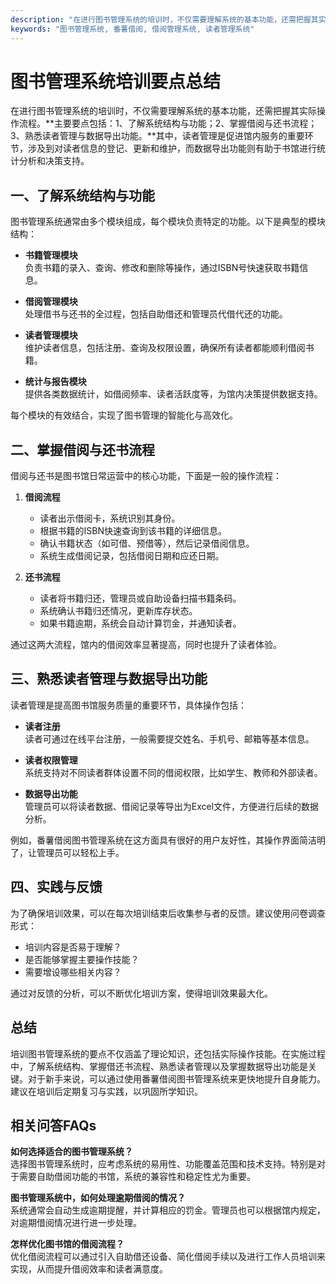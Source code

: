 ```yaml
---
description: "在进行图书管理系统的培训时，不仅需要理解系统的基本功能，还需把握其实际操作流程。**主要要点包括：1、了解系统结构与功能；2、掌握借阅与还书流程；3、熟悉读者管理与数据导出功能。**其中，读者管理是促进馆内服务的重要环节，涉及到对读者信息的登记、更新和维护，而数据导出功能则有助于书馆进行统计分析和决策支持。"
keywords: "图书管理系统, 番薯借阅, 借阅管理系统, 读者管理系统"
---
```

# 图书管理系统培训要点总结

在进行图书管理系统的培训时，不仅需要理解系统的基本功能，还需把握其实际操作流程。**主要要点包括：1、了解系统结构与功能；2、掌握借阅与还书流程；3、熟悉读者管理与数据导出功能。**其中，读者管理是促进馆内服务的重要环节，涉及到对读者信息的登记、更新和维护，而数据导出功能则有助于书馆进行统计分析和决策支持。

## 一、了解系统结构与功能

图书管理系统通常由多个模块组成，每个模块负责特定的功能。以下是典型的模块结构：

- **书籍管理模块**  
负责书籍的录入、查询、修改和删除等操作，通过ISBN号快速获取书籍信息。
  
- **借阅管理模块**  
处理借书与还书的全过程，包括自助借还和管理员代借代还的功能。

- **读者管理模块**  
维护读者信息，包括注册、查询及权限设置，确保所有读者都能顺利借阅书籍。

- **统计与报告模块**  
提供各类数据统计，如借阅频率、读者活跃度等，为馆内决策提供数据支持。

每个模块的有效结合，实现了图书管理的智能化与高效化。

## 二、掌握借阅与还书流程

借阅与还书是图书馆日常运营中的核心功能，下面是一般的操作流程：

1. **借阅流程**
   - 读者出示借阅卡，系统识别其身份。
   - 根据书籍的ISBN快速查询到该书籍的详细信息。
   - 确认书籍状态（如可借、预借等），然后记录借阅信息。
   - 系统生成借阅记录，包括借阅日期和应还日期。

2. **还书流程**
   - 读者将书籍归还，管理员或自助设备扫描书籍条码。
   - 系统确认书籍归还情况，更新库存状态。
   - 如果书籍逾期，系统会自动计算罚金，并通知读者。

通过这两大流程，馆内的借阅效率显著提高，同时也提升了读者体验。

## 三、熟悉读者管理与数据导出功能

读者管理是提高图书馆服务质量的重要环节，具体操作包括：

- **读者注册**  
读者可通过在线平台注册，一般需要提交姓名、手机号、邮箱等基本信息。
  
- **读者权限管理**  
系统支持对不同读者群体设置不同的借阅权限，比如学生、教师和外部读者。

- **数据导出功能**  
管理员可以将读者数据、借阅记录等导出为Excel文件，方便进行后续的数据分析。

例如，番薯借阅图书管理系统在这方面具有很好的用户友好性，其操作界面简洁明了，让管理员可以轻松上手。

## 四、实践与反馈

为了确保培训效果，可以在每次培训结束后收集参与者的反馈。建议使用问卷调查形式：

- 培训内容是否易于理解？
- 是否能够掌握主要操作技能？
- 需要增设哪些相关内容？

通过对反馈的分析，可以不断优化培训方案，使得培训效果最大化。

## 总结

培训图书管理系统的要点不仅涵盖了理论知识，还包括实际操作技能。在实施过程中，了解系统结构、掌握借还书流程、熟悉读者管理以及掌握数据导出功能是关键。对于新手来说，可以通过使用番薯借阅图书管理系统来更快地提升自身能力。建议在培训后定期复习与实践，以巩固所学知识。 

## 相关问答FAQs

**如何选择适合的图书管理系统？**  
选择图书管理系统时，应考虑系统的易用性、功能覆盖范围和技术支持。特别是对于需要自助借阅功能的书馆，系统的兼容性和稳定性尤为重要。

**图书管理系统中，如何处理逾期借阅的情况？**  
系统通常会自动生成逾期提醒，并计算相应的罚金。管理员也可以根据馆内规定，对逾期借阅情况进行进一步处理。

**怎样优化图书馆的借阅流程？**  
优化借阅流程可以通过引入自助借还设备、简化借阅手续以及进行工作人员培训来实现，从而提升借阅效率和读者满意度。
